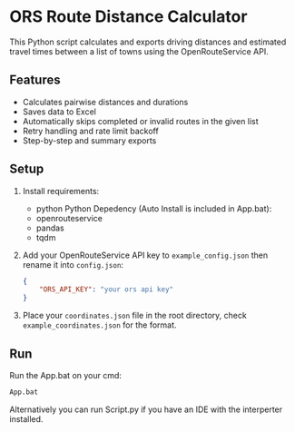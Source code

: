 # ORS Route Distance Calculator

This Python script calculates and exports driving distances and estimated travel times between a list of towns using the OpenRouteService API.

## Features

- Calculates pairwise distances and durations
- Saves data to Excel
- Automatically skips completed or invalid routes in the given list
- Retry handling and rate limit backoff
- Step-by-step and summary exports

## Setup

1. Install requirements:
    - python
   Python Depedency (Auto Install is included in App.bat):
    - openrouteservice
    - pandas
    - tqdm

2. Add your OpenRouteService API key to `example_config.json` then rename it into `config.json`:

    ```JSON
    {
        "ORS_API_KEY": "your ors api key"
    }
    ```

3. Place your `coordinates.json` file in the root directory, check `example_coordinates.json` for the format.

## Run

Run the App.bat on your cmd:

```cmd
App.bat
```

Alternatively you can run Script.py if you have an IDE with the interperter installed.
